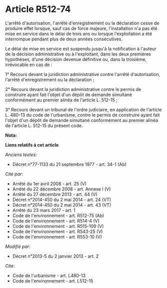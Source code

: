 # Article R512-74

L'arrêté d'autorisation, l'arrêté d'enregistrement ou la déclaration cesse de produire effet lorsque, sauf cas de force
majeure, l'installation n'a pas été mise en service dans le délai de trois ans ou lorsque l'exploitation a été interrompue
pendant plus de deux années consécutives. 

Le délai de mise en service est suspendu jusqu'à la notification à l'auteur de la décision administrative ou à l'exploitant,
dans les deux premières hypothèses, d'une décision devenue définitive ou, dans la troisième, irrévocable en cas de : 

1° Recours devant la juridiction administrative contre l'arrêté d'autorisation, l'arrêté d'enregistrement ou la
déclaration ; 

2° Recours devant la juridiction administrative contre le permis de construire ayant fait l'objet d'un dépôt de demande
simultané conformément au premier alinéa de l'article L. 512-15 ; 

3° Recours devant un tribunal de l'ordre judiciaire, en application de l'article L. 480-13 du code de l'urbanisme, contre le
permis de construire ayant fait l'objet d'un dépôt de demande simultané conformément au premier alinéa de l'article L. 512-15
du présent code.

**Nota:**



**Liens relatifs à cet article**

_Anciens textes_:

  - Décret n°77-1133 du 21 septembre 1977 - art. 34-1 (Ab)

_Cité par_:

  - Arrêté du 1er avril 2008 - art. 25 (V)
  - Arrêté du 22 décembre 2008 - art. Annexe I (V)
  - Arrêté du 27 décembre 2013 - art. 44 (V)
  - Décret n°2014-450 du 2 mai 2014 - art. 24 (VT)
  - Décret n°2014-450 du 2 mai 2014 - art. 43 (VT)
  - Arrêté du 23 mars 2017 - art. 1
  - Code de l'environnement - art. R512-75 (Ab)
  - Code de l'environnement - art. R514-4 (V)
  - Code de l'environnement - art. R515-109 (V)
  - Code de l'environnement - art. R543-25 (V)
  - Code de l'environnement - art. R553-10 (V)

_Modifié par_:

  - Décret n°2013-5 du 2 janvier 2013 - art. 2

_Cite_:

  - Code de l'urbanisme - art. L480-13
  - Code de l'environnement - art. L512-15
